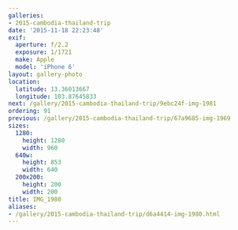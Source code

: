 ```yaml
---
galleries:
- 2015-cambodia-thailand-trip
date: '2015-11-18 22:23:48'
exif:
  aperture: f/2.2
  exposure: 1/1721
  make: Apple
  model: 'iPhone 6'
layout: gallery-photo
location:
  latitude: 13.36013667
  longitude: 103.87645833
next: /gallery/2015-cambodia-thailand-trip/9ebc24f-img-1981
ordering: 91
previous: /gallery/2015-cambodia-thailand-trip/67a9685-img-1969
sizes:
  1280:
    height: 1280
    width: 960
  640w:
    height: 853
    width: 640
  200x200:
    height: 200
    width: 200
title: IMG_1980
aliases:
- /gallery/2015-cambodia-thailand-trip/d6a4414-img-1980.html
---
```

